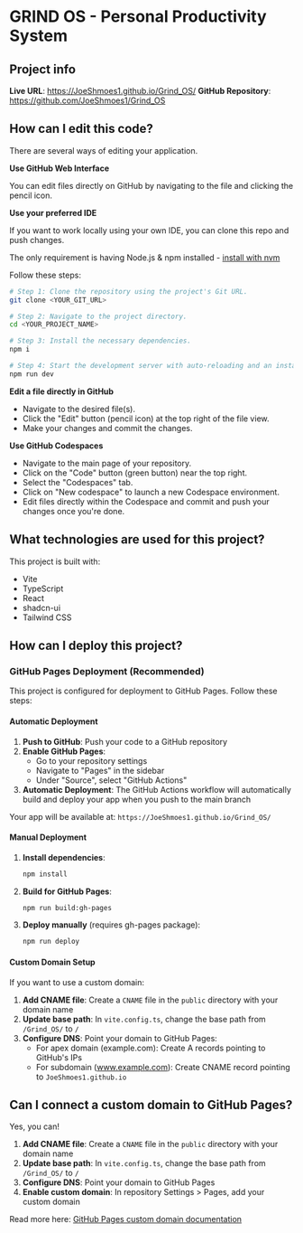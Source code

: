 # GRIND OS - Personal Productivity System

## Project info

**Live URL**: https://JoeShmoes1.github.io/Grind_OS/
**GitHub Repository**: https://github.com/JoeShmoes1/Grind_OS

## How can I edit this code?

There are several ways of editing your application.

**Use GitHub Web Interface**

You can edit files directly on GitHub by navigating to the file and clicking the pencil icon.

**Use your preferred IDE**

If you want to work locally using your own IDE, you can clone this repo and push changes.

The only requirement is having Node.js & npm installed - [install with nvm](https://github.com/nvm-sh/nvm#installing-and-updating)

Follow these steps:

```sh
# Step 1: Clone the repository using the project's Git URL.
git clone <YOUR_GIT_URL>

# Step 2: Navigate to the project directory.
cd <YOUR_PROJECT_NAME>

# Step 3: Install the necessary dependencies.
npm i

# Step 4: Start the development server with auto-reloading and an instant preview.
npm run dev
```

**Edit a file directly in GitHub**

- Navigate to the desired file(s).
- Click the "Edit" button (pencil icon) at the top right of the file view.
- Make your changes and commit the changes.

**Use GitHub Codespaces**

- Navigate to the main page of your repository.
- Click on the "Code" button (green button) near the top right.
- Select the "Codespaces" tab.
- Click on "New codespace" to launch a new Codespace environment.
- Edit files directly within the Codespace and commit and push your changes once you're done.

## What technologies are used for this project?

This project is built with:

- Vite
- TypeScript
- React
- shadcn-ui
- Tailwind CSS

## How can I deploy this project?

### GitHub Pages Deployment (Recommended)

This project is configured for deployment to GitHub Pages. Follow these steps:

#### Automatic Deployment

1. **Push to GitHub**: Push your code to a GitHub repository
2. **Enable GitHub Pages**:
   - Go to your repository settings
   - Navigate to "Pages" in the sidebar
   - Under "Source", select "GitHub Actions"
3. **Automatic Deployment**: The GitHub Actions workflow will automatically build and deploy your app when you push to the main branch

Your app will be available at: `https://JoeShmoes1.github.io/Grind_OS/`

#### Manual Deployment

1. **Install dependencies**:
   ```bash
   npm install
   ```

2. **Build for GitHub Pages**:
   ```bash
   npm run build:gh-pages
   ```

3. **Deploy manually** (requires gh-pages package):
   ```bash
   npm run deploy
   ```

#### Custom Domain Setup

If you want to use a custom domain:

1. **Add CNAME file**: Create a `CNAME` file in the `public` directory with your domain name
2. **Update base path**: In `vite.config.ts`, change the base path from `/Grind_OS/` to `/`
3. **Configure DNS**: Point your domain to GitHub Pages:
   - For apex domain (example.com): Create A records pointing to GitHub's IPs
   - For subdomain (www.example.com): Create CNAME record pointing to `JoeShmoes1.github.io`

## Can I connect a custom domain to GitHub Pages?

Yes, you can!

1. **Add CNAME file**: Create a `CNAME` file in the `public` directory with your domain name
2. **Update base path**: In `vite.config.ts`, change the base path from `/Grind_OS/` to `/`
3. **Configure DNS**: Point your domain to GitHub Pages
4. **Enable custom domain**: In repository Settings > Pages, add your custom domain

Read more here: [GitHub Pages custom domain documentation](https://docs.github.com/en/pages/configuring-a-custom-domain-for-your-github-pages-site)
